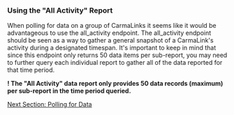 <h3>Using the "All Activity" Report</h3>  
When polling for data on a group of CarmaLinks it seems like it would be advantageous to use the all_activity endpoint. The all_activity endpoint should be seen as a way to gather a general snapshot of a CarmaLink's activity during a designated timespan. It's important to keep in mind that since this endpoint only returns 50 data items per sub-report, you may need to further query each individual report to gather all of the data reported for that time period.  
  
**! The "All Activity" data report only provides 50 data records (maximum) per sub-report in the time period queried.**  
  
[Next Section: Polling for Data](https://github.com/CarmaSys/CarmaLinkAPI/blob/1.4/PollingForData.md)
